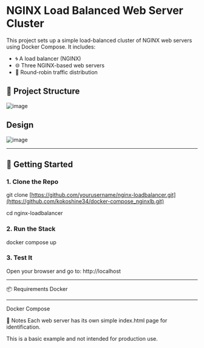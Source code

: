 # NGINX Load Balanced Web Server Cluster

This project sets up a simple load-balanced cluster of NGINX web servers using Docker Compose. It includes:

- 🌀 A load balancer (NGINX)
- 🌐 Three NGINX-based web servers
- 🔁 Round-robin traffic distribution

## 📁 Project Structure

![image](https://github.com/user-attachments/assets/21e3da08-2888-45d6-8643-24019f13aa2e)


## Design
![image](https://github.com/user-attachments/assets/5016c78f-57f8-4a4d-864d-be1709cc14a3)

---------------------------------------------------------------------------------------------------------
## 🚀 Getting Started

### 1. Clone the Repo

git clone [https://github.com/yourusername/nginx-loadbalancer.git](https://github.com/kokoshine34/docker-compose_nginxlb.git)

cd nginx-loadbalancer

### 2. Run the Stack
docker compose up

### 3. Test It
Open your browser and go to:
http://localhost

--------------------------------------------------------------------------------------------------------------
📦 Requirements
Docker

----------------------------------------------------------------------------------------------------------------
Docker Compose

📌 Notes
Each web server has its own simple index.html page for identification.

This is a basic example and not intended for production use.

